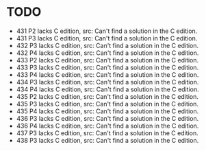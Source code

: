 # TODO

- 431 P2 lacks C edition, src: Can't find a solution in the C edition.
- 431 P3 lacks C edition, src: Can't find a solution in the C edition.
- 432 P3 lacks C edition, src: Can't find a solution in the C edition.
- 432 P4 lacks C edition, src: Can't find a solution in the C edition.
- 433 P2 lacks C edition, src: Can't find a solution in the C edition.
- 433 P3 lacks C edition, src: Can't find a solution in the C edition.
- 433 P4 lacks C edition, src: Can't find a solution in the C edition.
- 434 P3 lacks C edition, src: Can't find a solution in the C edition.
- 434 P4 lacks C edition, src: Can't find a solution in the C edition.
- 435 P2 lacks C edition, src: Can't find a solution in the C edition.
- 435 P3 lacks C edition, src: Can't find a solution in the C edition.
- 435 P4 lacks C edition, src: Can't find a solution in the C edition.
- 436 P3 lacks C edition, src: Can't find a solution in the C edition.
- 436 P4 lacks C edition, src: Can't find a solution in the C edition.
- 437 P3 lacks C edition, src: Can't find a solution in the C edition.
- 438 P3 lacks C edition, src: Can't find a solution in the C edition.

    